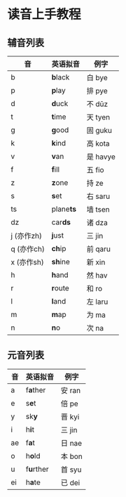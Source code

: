 # 读音上手教程

## 辅音列表

|音|英语拟音|例字|
|-|-|-|
|b|**b**lack|白 bye|
|p|**p**lay|排 pye|
|d|**d**uck|不 dūz|
|t|**t**ime|天 tyen|
|g|**g**ood|固 guku|
|k|**k**ind|高 kota|
|v|**v**an|是 havye|
|f|**f**ill|五 fio|
|z|**z**one|持 ze|
|s|**s**et|右 saru|
|ts|plane**ts**|墙 tsen|
|dz|car**ds**|诸 dza|
|j (亦作zh)|**j**ust|三 jin|
|q (亦作ch)|**ch**ip|前 qaru|
|x (亦作sh)|**sh**ine|新 xin|
|h|**h**and|然 hav|
|r|**r**oute|和 ro|
|l|**l**and|左 laru|
|m|**m**ap|为 ma|
|n|**n**o|次 na|

## 元音列表

|音|英语拟音|例字|
|-|-|-|
|a|f**a**ther|安 ran|
|e|s**e**t|倍 pe|
|y|sk**y**|晋 kyi|
|i|h**i**t|三 jin|
|ae|f**a**t|日 nae|
|o|h**o**ld|本 bon|
|u|f**u**rther|首 syu|
|ei|h**a**te|已 dei|